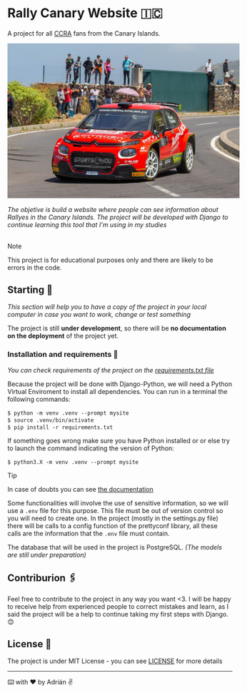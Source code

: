 # Rally Canary Website 🇮🇨

A project for all [CCRA]('https://fcautomovilismo.com/') fans from the Canary Islands.

<div style='width:520px'>
    <img src='img/portada.jpg'>
</div>

_The objetive is build a website where people can see information about Rallyes in the Canary Islands. The project will be developed with Django to continue learning this tool that I'm using in my studies_
<br>
<br>

> [!NOTE]
> This project is for educational purposes only and there are likely to be errors in the code.

## Starting 🚀

_This section will help you to have a copy of the project in your local computer in case you want to work, change or test something_

The project is still **under development**, so there will be **no documentation on the deployment** of the project yet.

### Installation and requirements 🔧

_You can check requirements of the project on the [requirements.txt file](requirements.txt)_

Because the project will be done with Django-Python, we will need a Python Virtual Enviroment to install all dependencies. You can run in a terminal the following commands:

```console
$ python -m venv .venv --prompt mysite
$ source .venv/bin/activate
$ pip install -r requirements.txt
```

If something goes wrong make sure you have Python installed or or else try to launch the command indicating the version of Python:

```console
$ python3.X -m venv .venv --prompt mysite
```

> [!TIP]
> In case of doubts you can see [the documentation](https://docs.python.org/3/library/venv.html)

Some functionalities will involve the use of sensitive information, so we will use a `.env` file for this purpose. This file must be out of version control so you will need to create one. In the project (mostly in the settings.py file) there will be calls to a config function of the prettyconf library, all these calls are the information that the `.env` file must contain.

The database that will be used in the project is PostgreSQL. _(The models are still under preparation)_

## Contriburion 🖇️

Feel free to contribute to the project in any way you want <3. I will be happy to receive help from experienced people to correct mistakes and learn, as I said the project will be a help to continue taking my first steps with Django. 😊

## License 📄

The project is under MIT License - you can see [LICENSE](LICENSE) for more details

---

⌨️ with ❤️ by Adrián ✌️
